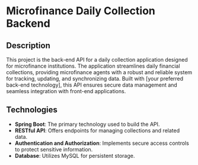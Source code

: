 # Microfinance Daily Collection Backend

## Description
This project is the back-end API for a daily collection application designed for microfinance institutions. The application streamlines daily financial collections, providing microfinance agents with a robust and reliable system for tracking, updating, and synchronizing data. Built with [your preferred back-end technology], this API ensures secure data management and seamless integration with front-end applications.

## Technologies
- **Spring Boot**: The primary technology used to build the API.
- **RESTful API**: Offers endpoints for managing collections and related data.
- **Authentication and Authorization**: Implements secure access controls to protect sensitive information.
- **Database**: Utilizes MySQL for persistent storage.
